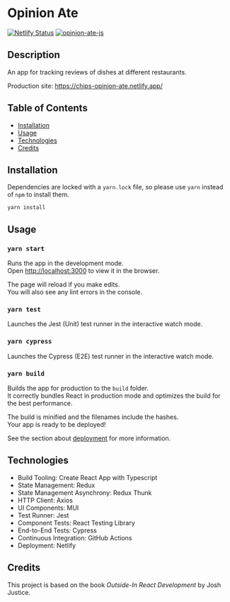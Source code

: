 # Opinion Ate

[![Netlify Status](https://api.netlify.com/api/v1/badges/b0252632-26f2-490a-ae0c-2fbffac3d323/deploy-status)](https://app.netlify.com/sites/chips-opinion-ate/deploys)
[![opinion-ate-js](https://img.shields.io/endpoint?url=https://cloud.cypress.io/badge/simple/bups7t/main&style=flat&logo=cypress)](https://cloud.cypress.io/projects/bups7t/runs)

## Description

An app for tracking reviews of dishes at different restaurants.

Production site: https://chips-opinion-ate.netlify.app/

## Table of Contents

- [Installation](#installation)
- [Usage](#usage)
- [Technologies](#technologies)
- [Credits](#credits)

## Installation

Dependencies are locked with a `yarn.lock` file, so please use `yarn` instead of `npm` to install them.

`yarn install`

## Usage

### `yarn start`

Runs the app in the development mode.\
Open [http://localhost:3000](http://localhost:3000) to view it in the browser.

The page will reload if you make edits.\
You will also see any lint errors in the console.

### `yarn test`

Launches the Jest (Unit) test runner in the interactive watch mode.

### `yarn cypress`

Launches the Cypress (E2E) test runner in the interactive watch mode.

### `yarn build`

Builds the app for production to the `build` folder.\
It correctly bundles React in production mode and optimizes the build for the best performance.

The build is minified and the filenames include the hashes.\
Your app is ready to be deployed!

See the section about [deployment](https://facebook.github.io/create-react-app/docs/deployment) for more information.

## Technologies

- Build Tooling: Create React App with Typescript
- State Management: Redux
- State Management Asynchrony: Redux Thunk
- HTTP Client: Axios
- UI Components: MUI
- Test Runner: Jest
- Component Tests: React Testing Library
- End-to-End Tests: Cypress
- Continuous Integration: GitHub Actions
- Deployment: Netlify

## Credits

This project is based on the book _Outside-In React Development_ by Josh Justice.
